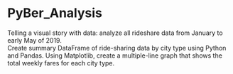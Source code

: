 # PyBer_Analysis
Telling a visual story with data: analyze all rideshare data from January to early May of 2019.  
Create summary DataFrame of ride-sharing data by city type using Python and Pandas. Using Matplotlib, create a multiple-line graph that shows the total weekly fares for each city type. 
